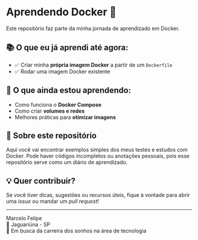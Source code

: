 # Aprendendo Docker 🐳

Este repositório faz parte da minha jornada de aprendizado em Docker.

## 📚 O que eu já aprendi até agora:

- ✅ Criar minha **própria imagem Docker** a partir de um `Dockerfile`
- ✅ Rodar uma imagem Docker existente

## 🚧 O que ainda estou aprendendo:

- Como funciona o **Docker Compose**
- Como criar **volumes e redes**
- Melhores práticas para **otimizar imagens**

## 📝 Sobre este repositório

Aqui você vai encontrar exemplos simples dos meus testes e estudos com Docker. Pode haver códigos incompletos ou anotações pessoais, pois esse repositório serve como um diário de aprendizado.

## 💡 Quer contribuir?

Se você tiver dicas, sugestões ou recursos úteis, fique à vontade para abrir uma *issue* ou mandar um *pull request*!

---

Marcelo Felipe  
📍 Jaguariúna - SP  
🚀 Em busca da carreira dos sonhos na área de tecnologia
